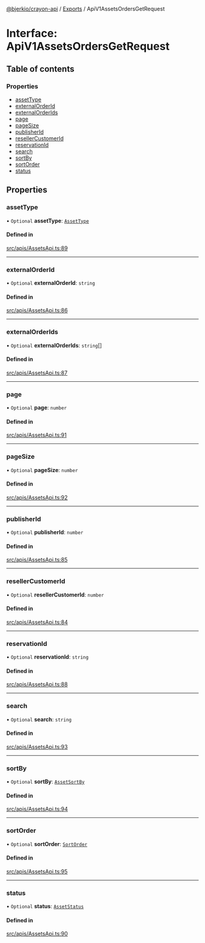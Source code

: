 [@bjerkio/crayon-api](../README.md) / [Exports](../modules.md) / ApiV1AssetsOrdersGetRequest

# Interface: ApiV1AssetsOrdersGetRequest

## Table of contents

### Properties

- [assetType](ApiV1AssetsOrdersGetRequest.md#assettype)
- [externalOrderId](ApiV1AssetsOrdersGetRequest.md#externalorderid)
- [externalOrderIds](ApiV1AssetsOrdersGetRequest.md#externalorderids)
- [page](ApiV1AssetsOrdersGetRequest.md#page)
- [pageSize](ApiV1AssetsOrdersGetRequest.md#pagesize)
- [publisherId](ApiV1AssetsOrdersGetRequest.md#publisherid)
- [resellerCustomerId](ApiV1AssetsOrdersGetRequest.md#resellercustomerid)
- [reservationId](ApiV1AssetsOrdersGetRequest.md#reservationid)
- [search](ApiV1AssetsOrdersGetRequest.md#search)
- [sortBy](ApiV1AssetsOrdersGetRequest.md#sortby)
- [sortOrder](ApiV1AssetsOrdersGetRequest.md#sortorder)
- [status](ApiV1AssetsOrdersGetRequest.md#status)

## Properties

### assetType

• `Optional` **assetType**: [`AssetType`](../enums/AssetType.md)

#### Defined in

[src/apis/AssetsApi.ts:89](https://github.com/bjerkio/crayon-api-js/blob/22cd66d/src/apis/AssetsApi.ts#L89)

___

### externalOrderId

• `Optional` **externalOrderId**: `string`

#### Defined in

[src/apis/AssetsApi.ts:86](https://github.com/bjerkio/crayon-api-js/blob/22cd66d/src/apis/AssetsApi.ts#L86)

___

### externalOrderIds

• `Optional` **externalOrderIds**: `string`[]

#### Defined in

[src/apis/AssetsApi.ts:87](https://github.com/bjerkio/crayon-api-js/blob/22cd66d/src/apis/AssetsApi.ts#L87)

___

### page

• `Optional` **page**: `number`

#### Defined in

[src/apis/AssetsApi.ts:91](https://github.com/bjerkio/crayon-api-js/blob/22cd66d/src/apis/AssetsApi.ts#L91)

___

### pageSize

• `Optional` **pageSize**: `number`

#### Defined in

[src/apis/AssetsApi.ts:92](https://github.com/bjerkio/crayon-api-js/blob/22cd66d/src/apis/AssetsApi.ts#L92)

___

### publisherId

• `Optional` **publisherId**: `number`

#### Defined in

[src/apis/AssetsApi.ts:85](https://github.com/bjerkio/crayon-api-js/blob/22cd66d/src/apis/AssetsApi.ts#L85)

___

### resellerCustomerId

• `Optional` **resellerCustomerId**: `number`

#### Defined in

[src/apis/AssetsApi.ts:84](https://github.com/bjerkio/crayon-api-js/blob/22cd66d/src/apis/AssetsApi.ts#L84)

___

### reservationId

• `Optional` **reservationId**: `string`

#### Defined in

[src/apis/AssetsApi.ts:88](https://github.com/bjerkio/crayon-api-js/blob/22cd66d/src/apis/AssetsApi.ts#L88)

___

### search

• `Optional` **search**: `string`

#### Defined in

[src/apis/AssetsApi.ts:93](https://github.com/bjerkio/crayon-api-js/blob/22cd66d/src/apis/AssetsApi.ts#L93)

___

### sortBy

• `Optional` **sortBy**: [`AssetSortBy`](../enums/AssetSortBy.md)

#### Defined in

[src/apis/AssetsApi.ts:94](https://github.com/bjerkio/crayon-api-js/blob/22cd66d/src/apis/AssetsApi.ts#L94)

___

### sortOrder

• `Optional` **sortOrder**: [`SortOrder`](../enums/SortOrder.md)

#### Defined in

[src/apis/AssetsApi.ts:95](https://github.com/bjerkio/crayon-api-js/blob/22cd66d/src/apis/AssetsApi.ts#L95)

___

### status

• `Optional` **status**: [`AssetStatus`](../enums/AssetStatus.md)

#### Defined in

[src/apis/AssetsApi.ts:90](https://github.com/bjerkio/crayon-api-js/blob/22cd66d/src/apis/AssetsApi.ts#L90)
